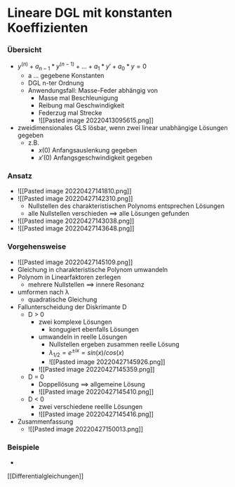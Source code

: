 # Lineare DGL mit konstanten Koeffizienten
### Übersicht
+ $y^{(n)}+a_{n-1}*y^{(n-1)}+...+a_1*y'+a_0*y=0$
	+ a ... gegebene Konstanten
	+ DGL n-ter Ordnung
	+ Anwendungsfall: Masse-Feder abhängig von
		+ Masse mal Beschleunigung
		+ Reibung mal Geschwindigkeit
		+ Federzug mal Strecke
		+ ![[Pasted image 20220413095615.png]]
+ zweidimensionales GLS lösbar, wenn zwei linear unabhängige Lösungen gegeben
	+ z.B.
		+ $x(0)$ Anfangsauslenkung gegeben
		+ $x'(0)$ Anfangsgeschwindigkeit gegeben
	
### Ansatz
+ ![[Pasted image 20220427141810.png]]
+ ![[Pasted image 20220427142310.png]]
	+ Nullstellen des charakteristischen Polynoms entsprechen Lösungen
	+ alle Nullstellen verschieden ==> alle Lösungen gefunden
+ ![[Pasted image 20220427143038.png]]
+ ![[Pasted image 20220427143648.png]]

### Vorgehensweise
+ ![[Pasted image 20220427145109.png]]
+ Gleichung in charakteristische Polynom umwandeln
+ Polynom in Linearfaktoren zerlegen
	+ mehrere Nullstellen ==> innere Resonanz
+ umformen nach λ
	+ quadratische Gleichung
+ Fallunterscheidung der Diskrimante D
	+ D > 0
		+ zwei komplexe Lösungen
			+ kongugiert ebenfalls Lösungen
		+ umwandeln in reelle Lösungen
			+ Nullstellen ergeben zusammen reelle Lösung
			+ $λ_{1/2}=e^{±ix} = sin(x)/cos(x)$
			+ ![[Pasted image 20220427145926.png]]
		+ ![[Pasted image 20220427145359.png]]
	+ D = 0
		+ Doppellösung ==> allgemeine Lösung
		+ ![[Pasted image 20220427145410.png]]
	+ D < 0
		+ zwei verschiedene reellle Lösungen
		+ ![[Pasted image 20220427145416.png]]
+ Zusammenfassung
	+ ![[Pasted image 20220427150013.png]]

### Beispiele
+ 
	

[[Differentialgleichungen]]